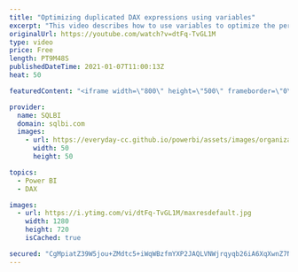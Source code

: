 ```yaml
---
title: "Optimizing duplicated DAX expressions using variables"
excerpt: "This video describes how to use variables to optimize the performance of DAX expressions containing multiple instances of the same measure or the same sub-expression. There are two related articles and downloads: https://sql.bi/62887/?aff=yt (Optimizing duplicated DAX expressions using variables) https://sql.bi/67786/?aff=yt"
originalUrl: https://youtube.com/watch?v=dtFq-TvGL1M
type: video
price: Free
length: PT9M48S
publishedDateTime: 2021-01-07T11:00:13Z
heat: 50

featuredContent: "<iframe width=\"800\" height=\"500\" frameborder=\"0\" src=\"https://www.youtube.com/embed/dtFq-TvGL1M\" allow=\"accelerometer; autoplay; encrypted-media; gyroscope; picture-in-picture\" allowfullscreen></iframe>"

provider:
  name: SQLBI
  domain: sqlbi.com
  images:
    - url: https://everyday-cc.github.io/powerbi/assets/images/organizations/sqlbi.com-50x50.jpg
      width: 50
      height: 50

topics:
  - Power BI
  - DAX

images:
  - url: https://i.ytimg.com/vi/dtFq-TvGL1M/maxresdefault.jpg
    width: 1280
    height: 720
    isCached: true

secured: "CgMpiatZ39W5jou+ZMdtc5+iWqWBzfmYXP2JAQLVNWjrqyqb26iA6XqXwnZ7NDxg2ONycohtt5HphGgN8hxmdQSsURn+MbjVXeWWI1qqeQwGAZPfHb8s5qNVBkQexX/I7/4WNwrNXSrLX9/OfgEn4FhV08YhzbLsF8BZChmqJlf0zkxCJYh9vYG/pqET4bs4Air4vsbWPHxzwP1GW1l+OK5RK/CGNGOk/z5Doki2ZAZ+EMT10tRb/Gsha76GZTOj1c/M05tcDM5HIPXMT9mFroWjN5NIu5+nH4+l27TtRzUQQ1bWENvZbBv0aEPF5YHLvCBqr4KQsk2NDhCcUyDfgtyh7HJ9tsSYTDcsQUTukgqFp/4qiUIioNsBIUIw1n+GIoPgTe4+mf6R9o8R4bbLhONkTkI3Ka4ayw2TJNFpWSs=;jNsuMSEF6yiVeXM0tJFddg=="
---
```



